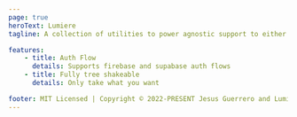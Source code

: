 ```yaml
---
page: true
heroText: Lumiere
tagline: A collection of utilities to power agnostic support to either firebase or supabase as BAAS

features:
    - title: Auth Flow
      details: Supports firebase and supabase auth flows
    - title: Fully tree shakeable
      details: Only take what you want

footer: MIT Licensed | Copyright © 2022-PRESENT Jesus Guerrero and Lumiere Utils contributors
---
```


<Home />